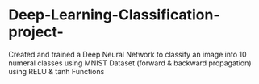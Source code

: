 # Deep-Learning-Classification-project-
Created and trained a Deep Neural Network to classify an image into 10 numeral classes using MNIST Dataset (forward &amp; backward propagation) using RELU &amp; tanh Functions

